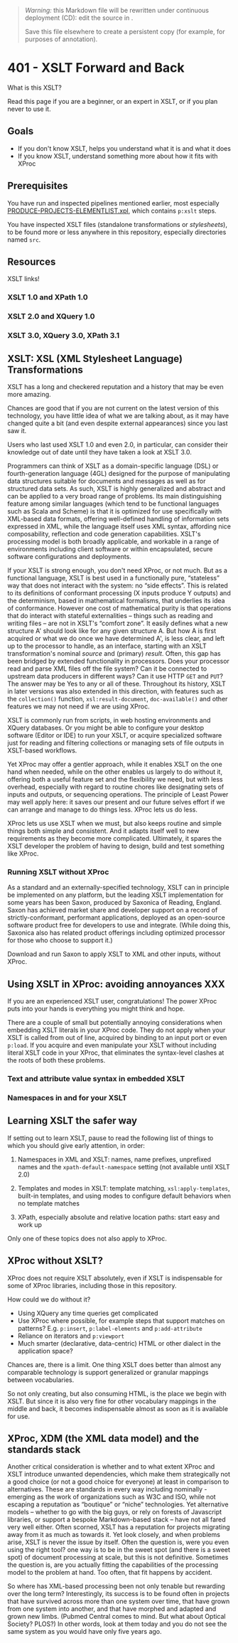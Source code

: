 

> *Warning:* this Markdown file will be rewritten under continuous deployment (CD): edit the source in [](../../..).
> 
> Save this file elsewhere to create a persistent copy (for example, for purposes of annotation).

# 401 - XSLT Forward and Back

What is this XSLT?

Read this page if you are a beginner, or an expert in XSLT, or if you plan never to use it.

## Goals

* If you don't know XSLT, helps you understand what it is and what it does
* If you know XSLT, understand something more about how it fits with XProc

## Prerequisites

You have run and inspected pipelines mentioned earlier, most especially [PRODUCE-PROJECTS-ELEMENTLIST.xpl](../../PRODUCE-PROJECTS-ELEMENTLIST.xpl), which contains `p:xslt` steps.

You have inspected XSLT files (standalone transformations or *stylesheets*), to be found more or less anywhere in this repository, especially directories named `src`.

## Resources

XSLT links!

### XSLT 1.0 and XPath 1.0

### XSLT 2.0 and XQuery 1.0

### XSLT 3.0, XQuery 3.0, XPath 3.1

## XSLT: XSL (XML Stylesheet Language) Transformations

XSLT has a long and checkered reputation and a history that may be even more amazing.

Chances are good that if you are not current on the latest version of this technology, you have little idea of what we are talking about, as it may have changed quite a bit (and even despite external appearances) since you last saw it.

Users who last used XSLT 1.0 and even 2.0, in particular, can consider their knowledge out of date until they have taken a look at XSLT 3.0.

Programmers can think of XSLT as a domain-specific language (DSL) or fourth-generation language (4GL) designed for the purpose of manipulating data structures suitable for documents and messages as well as for structured data sets. As such, XSLT is highly generalized and abstract and can be applied to a very broad range of problems. Its main distinguishing feature among similar languages (which tend to be functional languages such as Scala and Scheme) is that it is optimized for use specifically with XML-based data formats, offering well-defined handling of information sets expressed in XML, while the language itself uses XML syntax, affording nice composability, reflection and code generation capabilities. XSLT's processing model is both broadly applicable, and workable in a range of environments including client software or within encapsulated, secure software configurations and deployments.

If your XSLT is strong enough, you don't need XProc, or not much. But as a functional language, XSLT is best used in a functionally pure, &ldquo;stateless&rdquo; way that does not interact with the system: no &ldquo;side effects&rdquo;. This is related to its definitions of conformant processing (X inputs produce Y outputs) and the determinism, based in mathematical formalisms, that underlies its idea of conformance. However one cost of mathematical purity is that operations that do interact with stateful externalities – things such as reading and writing files – are not in XSLT's &ldquo;comfort zone&rdquo;. It easily defines what a new structure A' should look like for any given structure A. But how A is first acquired or what we do once we have determined A', is less clear, and left up to the processor to handle, as an interface, starting with an XSLT transformation's nominal *source* and (primary) *result*. Often, this gap has been bridged by extended functionality in processors. Does your processor read and parse XML files off the file system? Can it be connected to upstream data producers in different ways? Can it use HTTP `GET` and `PUT`? The answer may be Yes to any or all of these. Throughout its history, XSLT in later versions was also extended in this direction, with features such as the `collection()` function, `xsl:result-document`, `doc-available()` and other features we may not need if we are using XProc.

XSLT is commonly run from scripts, in web hosting environments and XQuery databases. Or you might be able to configure your desktop software (Editor or IDE) to run your XSLT, or acquire specialized software just for reading and filtering collections or managing sets of file outputs in XSLT-based workflows.

Yet XProc may offer a gentler approach, while it enables XSLT on the one hand when needed, while on the other enables us largely to do without it, offering both a useful feature set and the flexibility we need, but with less overhead, especially with regard to routine chores like designating sets of inputs and outputs, or sequencing operations. The principle of Least Power may well apply here: it saves our present and our future selves effort if we can arrange and manage to do things less. XProc lets us do less.

XProc lets us use XSLT when we must, but also keeps routine and simple things both simple and consistent. And it adapts itself well to new requirements as they become more complicated. Ultimately, it spares the XSLT developer the problem of having to design, build and test something like XProc.

### Running XSLT without XProc

As a standard and an externally-specified technology, XSLT can in principle be implemented on any platform, but the leading XSLT implementation for some years has been Saxon, produced by Saxonica of Reading, England. Saxon has achieved market share and developer support on a record of strictly-conformant, performant applications, deployed as an open-source software product free for developers to use and integrate. (While doing this, Saxonica also has related product offerings including optimized processor for those who choose to support it.)

Download and run Saxon to apply XSLT to XML and other inputs, without XProc.

## Using XSLT in XProc: avoiding annoyances XXX

If you are an experienced XSLT user, congratulations! The power XProc puts into your hands is everything you might think and hope.

There are a couple of small but potentially annoying considerations when embedding XSLT literals in your XProc code. They do not apply when your XSLT is called from out of line, acquired by binding to an input port or even `p:load`. If you acquire and even manipulate your XSLT without including literal XSLT code in your XProc, that eliminates the syntax-level clashes at the roots of both these problems.

### Text and attribute value syntax in embedded XSLT

### Namespaces in and for your XSLT

## Learning XSLT the safer way

If setting out to learn XSLT, pause to read the following list of things to which you should give early attention, in order:


1. Namespaces in XML and XSLT: names, name prefixes, unprefixed names and the `xpath-default-namespace` setting (not available until XSLT 2.0)

1. Templates and modes in XSLT: template matching, `xsl:apply-templates`, built-in templates, and using modes to configure default behaviors when no template matches

1. XPath, especially absolute and relative location paths: start easy and work up

Only one of these topics does not also apply to XProc.

## XProc without XSLT?

XProc does not require XSLT absolutely, even if XSLT is indispensable for some of XProc libraries, including those in this repository.

How could we do without it?

* Using XQuery any time queries get complicated
* Use XProc where possible, for example steps that support matches on patterns? E.g. `p:insert`, `p:label-elements` and `p:add-attribute`
* Reliance on iterators and `p:viewport`
* Much smarter (declarative, data-centric) HTML or other dialect in the application space?

Chances are, there is a limit. One thing XSLT does better than almost any comparable technology is support generalized or granular mappings between vocabularies.

So not only creating, but also consuming HTML, is the place we begin with XSLT. But since it is also very fine for other vocabulary mappings in the middle and back, it becomes indispensable almost as soon as it is available for use.

## XProc, XDM (the XML data model) and the standards stack

Another critical consideration is whether and to what extent XProc and XSLT introduce unwanted dependencies, which make them strategically not a good choice (or not a good choice for everyone) at least in comparison to alternatives. These are standards in every way including nominally - emerging as the work of organizations such as W3C and ISO, while not escaping a reputation as &ldquo;boutique&rdquo; or &ldquo;niche&rdquo; technologies. Yet alternative models – whether to go with the big guys, or rely on forests of Javascript libraries, or support a bespoke Markdown-based stack – have not all fared very well either. Often scorned, XSLT has a reputation for projects migrating away from it as much as towards it. Yet look closely, and when problems arise, XSLT is never the issue by itself. Often the question is, were you even using the right tool? one way is to be in the sweet spot (and there is a sweet spot) of document processing at scale, but this is not definitive. Sometimes the question is, are you actually fitting the capabilities of the processing model to the problem at hand. Too often, that fit happens by accident.

So where has XML-based processing been not only tenable but rewarding over the long term? Interestingly, its success is to be found often in projects that have survived across more than one system over time, that have grown from one system into another, and that have morphed and adapted and grown new limbs. (Pubmed Central comes to mind. But what about Optical Society? PLOS?) In other words, look at them today and you do not see the same system as you would have only five years ago.
